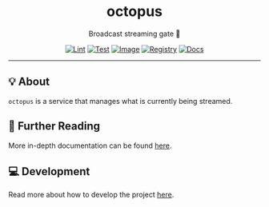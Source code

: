 <h1 align="center">octopus</h1>

<div align="center">

Broadcast streaming gate 🚧

[![Lint](https://github.com/radio-aktywne/octopus/actions/workflows/lint.yaml/badge.svg)](https://github.com/radio-aktywne/octopus/actions/workflows/lint.yaml)
[![Test](https://github.com/radio-aktywne/octopus/actions/workflows/test.yaml/badge.svg)](https://github.com/radio-aktywne/octopus/actions/workflows/test.yaml)
[![Image](https://github.com/radio-aktywne/octopus/actions/workflows/image.yaml/badge.svg)](https://github.com/radio-aktywne/octopus/actions/workflows/image.yaml)
[![Registry](https://github.com/radio-aktywne/octopus/actions/workflows/registry.yaml/badge.svg)](https://github.com/radio-aktywne/octopus/actions/workflows/registry.yaml)
[![Docs](https://github.com/radio-aktywne/octopus/actions/workflows/docs.yaml/badge.svg)](https://github.com/radio-aktywne/octopus/actions/workflows/docs.yaml)

</div>

---

## 💡 About

`octopus` is a service that manages what is currently being streamed.

## 📄 Further Reading

More in-depth documentation can be found
[here](https://radio-aktywne.github.io/octopus).

## 💻 Development

Read more about how to develop the project
[here](https://github.com/radio-aktywne/octopus/blob/main/CONTRIBUTING.md).
